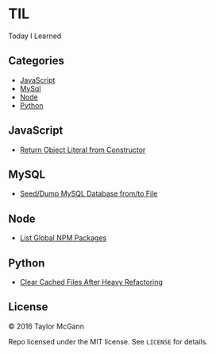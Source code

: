 # TIL
Today I Learned

## Categories
- [JavaScript](#javascript)
- [MySql](#MySQL)
- [Node](#node)
- [Python](#python)
 
## JavaScript
- [Return Object Literal from Constructor](javascript/return-object-literal-from-constructor.md)

## MySQL
- [Seed/Dump MySQL Database from/to File](mysql/seed-mysql-database-from-file.md)

## Node
- [List Global NPM Packages](node/list-global-npm-packages.md)

## Python
- [Clear Cached Files After Heavy Refactoring](python/clear-cached-files-after-heavy-refactoring.md)

## License
&copy; 2016 Taylor McGann

Repo licensed under the MIT license. See `LICENSE` for details.
